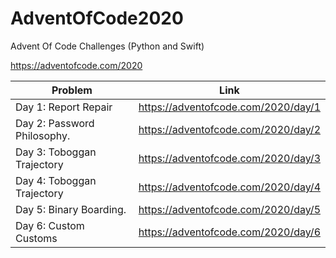 # AdventOfCode2020
Advent Of Code Challenges (Python and Swift)

https://adventofcode.com/2020


|         Problem            |                 Link                      |
| ---------------------------|------------------------------------------ |
| Day 1: Report Repair       | https://adventofcode.com/2020/day/1       |
| Day 2: Password Philosophy.| https://adventofcode.com/2020/day/2       |
| Day 3: Toboggan Trajectory | https://adventofcode.com/2020/day/3       |
| Day 4: Toboggan Trajectory | https://adventofcode.com/2020/day/4       |
| Day 5: Binary Boarding.    | https://adventofcode.com/2020/day/5       |
| Day 6: Custom Customs      | https://adventofcode.com/2020/day/6       |



